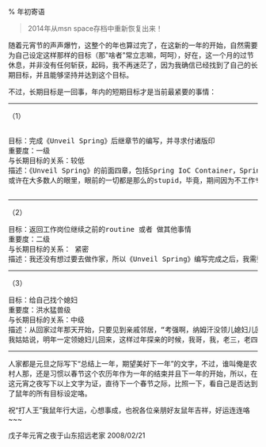 % 年初寄语

> 2014年从msn space存档中重新恢复出来！

随着元宵节的声声爆竹，这整个的年也算过完了，在这新的一年的开始，自然需要为自己设定这样那样的目标（那"啥者"常立志嘛，呵呵），好在，这一个月的过节休息，并非没有任何斩获，起码，我不再迷茫了，因为我确信已经找到了自己的长期目标，并且能够坚持并达到这个目标。
    
不过，长期目标是一回事，年内的短期目标才是当前最紧要的事情：

----------------------------------------------------------------------------

（1）

<pre>

目标：完成《Unveil Spring》后继章节的编写，并寻求付诸版印
重要度：一级
与长期目标的关系：较低
描述：《Unveil Spring》的前面四章，包括Spring IoC Container，Spring AOP，Spring Data Access 以及Spring Transaction，已经于年前基本结束编写工作，在老家休息的时间，也抽时间完成了“有关ThreadLocal”的扩展内容，剩下的内容基本还有【Spring MVC】，【Spring Remoting】以及【Other Spring J2EE Services' Integration】，与其他内容完成进度预期一样，每一章给自己的时间是一个月，2月份因为没有实质性的编写工作，所以，最终初稿完成时间预计在5月底。
或许在大多数人的眼里，眼前的一切都是那么的stupid，毕竟，期间因为不工作专门写这些文字并没有任何进账，而且写完之后结果如何也是未知数，不过，就算是stupid，这辈子做一回又何妨那？！呵呵

</pre>

----------------------------------------------------------------------------

（2）
    
<pre>
目标：返回工作岗位继续之前的routine 或者 做其他事情
重要度：二级
与长期目标的关系： 紧密
描述：我还没有想过要去做作家，所以《Unveil Spring》编写完成之后，我需要继续我的历程，其他的不说，我确实不能就这样一直“坐吃山空”吧？年富力强却不去为了我们伟大的祖国做出自己的贡献，说起来不好听，看起来更不好看啊;-)，呵呵，所以，我要“工作”，并且努力的“工作”，就跟我以往的那样。虽然现在还没有确定实质性的工作内容，但有一点是肯定的，在长期目标确定的前提之下，踏踏实实的“工作”将变成自然而然的事情。
</pre>

----------------------------------------------------------------------------

（3）
    
<pre>
目标：给自己找个媳妇
重要度：洪水猛兽级
与长期目标的关系：中级
描述：从回家过年那天开始，只要见到亲戚邻居，“考强啊，纳姆汗没领儿媳妇儿回来哦？”的询问声就不绝于耳啊，尤其是年三十儿到之后的探亲期间，群众讨伐吾之声是一浪高于一浪啊，显然与群众为敌，下场是不敢想象的。而且，大年初一在初中同学家里，跟那时候的“老铁”闲扯之际，不觉然才发现，按照家里的算法，自己原来已经是而立之年了，呜呼，看来不将此事提上议事日程是有点儿有负于皇天后土对我的厚爱了，呵呵，而且，我这哥们也是，不知道真的假的，他还非得看我的，好像我不找，他也按兵不动的意思，哎哟，这肩上的份量看来更重咯。
我姑姑说，明年一定领媳妇儿回来，这样过年探亲的时候，我哥，我，老三，老四一概人等届时就是两桌啦，那时候可就热闹了，呵呵，不过，这事儿我有点儿说了不算，所以就开玩笑说，到时候找不到就给她租一个回来。 :-)
</pre>

----------------------------------------------------------------------------
    
人家都是元旦之际写下“总结上一年，期望美好下一年”的文字，不过，谁叫俺是农村人那，还是习惯以春节这个农历年作为一年的结束并且下一年的开始，所以，在这元宵之夜写下以上文字为证，直待下一个春节之际，比照一下，看自己是否达到了鼠年的所有目标设定咯。

祝“打人王”我鼠年行大运，心想事成，也祝各位亲朋好友鼠年吉祥，好运连连咯~~~

戊子年元宵之夜于山东招远老家
                            2008/02/21